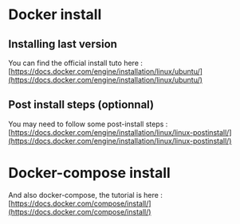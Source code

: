 # Docker install
## Installing last version
You can find the official install tuto here :  
[https://docs.docker.com/engine/installation/linux/ubuntu/](https://docs.docker.com/engine/installation/linux/ubuntu/)  
## Post install steps (optionnal)
You may need to follow some post-install steps :  
[https://docs.docker.com/engine/installation/linux/linux-postinstall/](https://docs.docker.com/engine/installation/linux/linux-postinstall/)
# Docker-compose install
And also docker-compose, the tutorial is here :  
[https://docs.docker.com/compose/install/](https://docs.docker.com/compose/install/)
